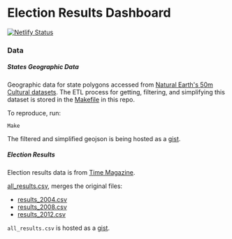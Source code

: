# Election Results Dashboard  
[![Netlify Status](https://api.netlify.com/api/v1/badges/bf99eedf-1464-434b-b83b-e9e5a6b5d96a/deploy-status)](https://app.netlify.com/sites/cocky-wescoff-3d64c5/deploys)
### Data  
##### States Geographic Data  
Geographic data for state polygons accessed from [Natural Earth's 50m Cultural datasets](https://www.naturalearthdata.com/downloads/50m-cultural-vectors/).  The ETL process for getting, filtering, and simplifying this dataset is stored in the [Makefile](./Makefile) in this repo.  

To reproduce, run:
```shell
Make
```  

The filtered and simplified geojson is being hosted as a [gist](https://gist.github.com/bfreeds/6a93787b13e2c458bda2bffc09b9120b).  

##### Election Results  
Election results data is from [Time Magazine](https://github.com/TimeMagazine/presidential-election-results).

[all_results.csv](./data/all_results.csv), merges the original files:  
- [results_2004.csv](./data/results_2004.csv)  
- [results_2008.csv](./data/results_2008.csv)  
- [results_2012.csv](./data/results_2012.csv)

`all_results.csv` is hosted as a [gist](https://gist.github.com/bfreeds/16bb7a411f1c88a4d988391071cfd850).


